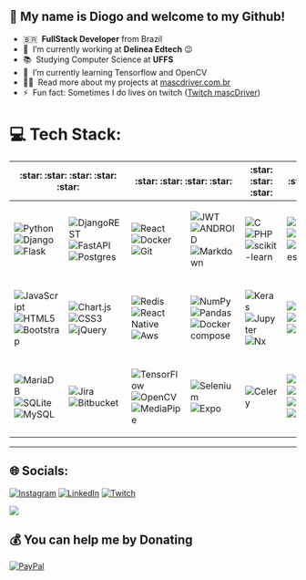 ## 👋 My name is Diogo and welcome to my Github!

- 🇧🇷 &nbsp;**FullStack Developer** from Brazil
- 🔭 &nbsp;I’m currently working at **Delinea Edtech** :wink:
- 📚 &nbsp;Studying Computer Science at **UFFS**
- 🌱 &nbsp;I’m currently learning Tensorflow and OpenCV
- 👨‍💻 &nbsp;Read more about my projects at [mascdriver.com.br](https://mascdriver.com.br/)
- ⚡ &nbsp;Fun fact: Sometimes I do lives on twitch ([Twitch mascDriver](https://www.twitch.tv/mascDriver))

# 💻 Tech Stack:

<table>
  <thead>
    <tr>
      <th colspan="2" title="5/5">:star:	:star:	:star:	:star:	:star:	</th>
      <th colspan="2" title="4/5">:star:	:star:	:star:	:star:</th>
      <th colspan="1" title="3/5">:star:	:star:	:star:</th>
      <th colspan="1" title="2/5">:star:	:star:</th>
    </tr>
  </thead>
  <tbody>
    <tr>
      <td>

![Python](https://img.shields.io/badge/python-3670A0?style=for-the-badge&logo=python&logoColor=ffdd54)
![Django](https://img.shields.io/badge/django-%23092E20.svg?style=for-the-badge&logo=django&logoColor=white)
![Flask](https://img.shields.io/badge/flask-%23000.svg?style=for-the-badge&logo=flask&logoColor=white)
</td>
<td>

![DjangoREST](https://img.shields.io/badge/DJANGO-REST-ff1709?style=for-the-badge&logo=django&logoColor=white&color=ff1709&labelColor=gray)
![FastAPI](https://img.shields.io/badge/FastAPI-005571?style=for-the-badge&logo=fastapi)
![Postgres](https://img.shields.io/badge/postgres-%23316192.svg?style=for-the-badge&logo=postgresql&logoColor=white)
</td>
<td>

![React](https://img.shields.io/badge/react-%2320232a.svg?style=for-the-badge&logo=react&logoColor=%2361DAFB)
![Docker](https://img.shields.io/badge/docker-%230db7ed.svg?style=for-the-badge&logo=docker&logoColor=white)
![Git](https://img.shields.io/badge/git-%23F05033.svg?style=for-the-badge&logo=git&logoColor=white)
</td>
<td>

![JWT](https://img.shields.io/badge/JWT-black?style=for-the-badge&logo=JSON%20web%20tokens)
![ANDROID](https://img.shields.io/badge/android-%2320232a.svg?style=for-the-badge&logo=android&logoColor=%a4c639)
![Markdown](https://img.shields.io/badge/markdown-%23000000.svg?style=for-the-badge&logo=markdown&logoColor=white)
</td>
<td>

![C](https://img.shields.io/badge/c-%2300599C.svg?style=for-the-badge&logo=c&logoColor=white)
![PHP](https://img.shields.io/badge/php-%23777BB4.svg?style=for-the-badge&logo=php&logoColor=white)
![scikit-learn](https://img.shields.io/badge/scikit--learn-%23F7931E.svg?style=for-the-badge&logo=scikit-learn&logoColor=white)
</td>
<td>

![Nginx](https://img.shields.io/badge/nginx-%23009639.svg?style=for-the-badge&logo=nginx&logoColor=white)
![Jenkins](https://img.shields.io/badge/jenkins-%232C5263.svg?style=for-the-badge&logo=jenkins&logoColor=white)
![Kubernetes](https://img.shields.io/badge/kubernetes-%23326ce5.svg?style=for-the-badge&logo=kubernetes&logoColor=white)
</td>
</tr>
<tr>
<td>

![JavaScript](https://img.shields.io/badge/javascript-%23323330.svg?style=for-the-badge&logo=javascript&logoColor=%23F7DF1E)
![HTML5](https://img.shields.io/badge/html5-%23E34F26.svg?style=for-the-badge&logo=html5&logoColor=white)
![Bootstrap](https://img.shields.io/badge/bootstrap-%23563D7C.svg?style=for-the-badge&logo=bootstrap&logoColor=white)
</td>
<td>

![Chart.js](https://img.shields.io/badge/chart.js-F5788D.svg?style=for-the-badge&logo=chart.js&logoColor=white)
![CSS3](https://img.shields.io/badge/css3-%231572B6.svg?style=for-the-badge&logo=css3&logoColor=white)
![jQuery](https://img.shields.io/badge/jquery-%230769AD.svg?style=for-the-badge&logo=jquery&logoColor=white)
</td>
<td>

![Redis](https://img.shields.io/badge/redis-%23DD0031.svg?style=for-the-badge&logo=redis&logoColor=white)
![React Native](https://img.shields.io/badge/react_native-%2320232a.svg?style=for-the-badge&logo=react&logoColor=%2361DAFB)
![Aws](https://img.shields.io/badge/AWS-%23232F3E.svg?style=for-the-badge&logo=amazon-aws&logoColor=white)

</td>
<td>

![NumPy](https://img.shields.io/badge/numpy-%23013243.svg?style=for-the-badge&logo=numpy&logoColor=white)
![Pandas](https://img.shields.io/badge/pandas-%23150458.svg?style=for-the-badge&logo=pandas&logoColor=white)
![Docker compose](https://img.shields.io/badge/docker_compose-%230db7ed.svg?style=for-the-badge&logo=docker&logoColor=white)
</td>
<td>

![Keras](https://img.shields.io/badge/Keras-%23D00000.svg?style=for-the-badge&logo=Keras&logoColor=white)
![Jupyter](https://img.shields.io/badge/Jupyter-%23F37626.svg?style=for-the-badge&logo=Jupyter&logoColor=white)
![Nx](https://img.shields.io/badge/Nx-123456?style=for-the-badge&logo=NX&logoColor=white)
</td>
<td>

![PyTorch](https://img.shields.io/badge/PyTorch-%23EE4C2C.svg?style=for-the-badge&logo=PyTorch&logoColor=white)
![SciPy](https://img.shields.io/badge/SciPy-%230C55A5.svg?style=for-the-badge&logo=scipy&logoColor=%white)
![Vagrant](https://img.shields.io/badge/vagrant-%231563FF.svg?style=for-the-badge&logo=vagrant&logoColor=white)
</td>
</tr>
<tr>
<td> 

![MariaDB](https://img.shields.io/badge/MariaDB-003545?style=for-the-badge&logo=mariadb&logoColor=white)
![SQLite](https://img.shields.io/badge/sqlite-%2307405e.svg?style=for-the-badge&logo=sqlite&logoColor=white)
![MySQL](https://img.shields.io/badge/mysql-%2300f.svg?style=for-the-badge&logo=mysql&logoColor=white)
</td>
<td>
  
![Jira](https://img.shields.io/badge/jira-%230A0FFF.svg?style=for-the-badge&logo=jira&logoColor=white)
![Bitbucket](https://img.shields.io/badge/bitbucket-%230A0FFF.svg?style=for-the-badge&logo=bitbucket&logoColor=white)

</td>
<td>

![TensorFlow](https://img.shields.io/badge/TensorFlow-%23FF6F00.svg?style=for-the-badge&logo=TensorFlow&logoColor=white)
![OpenCV](https://img.shields.io/badge/OpenCV-%23white.svg?style=for-the-badge&logo=OpenCV&logoColor=white)
![MediaPipe](https://img.shields.io/badge/MediaPipe-%23000000.svg?style=for-the-badge&logo=MediaPipe&logoColor=white)
</td>
<td>

![Selenium](https://img.shields.io/badge/Selenium-%230A0A0A.svg?style=for-the-badge&logo=Selenium&logoColor=white)
![Expo](https://img.shields.io/badge/Expo-000020?style=for-the-badge&logo=Expo&logoColor=white)
</td>

<td>

![Celery](https://img.shields.io/badge/Celery-%2300B265.svg?style=for-the-badge&logo=Celery&logoColor=white)
</td>

<td>

![Java](https://img.shields.io/badge/java-%23ED8B00.svg?style=for-the-badge&logo=java&logoColor=white)
![Dart](https://img.shields.io/badge/dart-%230175C2.svg?style=for-the-badge&logo=dart&logoColor=white)
![Haskell](https://img.shields.io/badge/Haskell-5e5086?style=for-the-badge&logo=haskell&logoColor=white)
![Flutter](https://img.shields.io/badge/Flutter-%2302569B.svg?style=for-the-badge&logo=Flutter&logoColor=white)

</td>
</tr>
</tbody>
</table>

---

## 🌐 Socials:

[![Instagram](https://img.shields.io/badge/Instagram-%23E4405F.svg?logo=Instagram&logoColor=white)](https://instagram.com/mascDriver)
[![LinkedIn](https://img.shields.io/badge/LinkedIn-%230077B5.svg?logo=linkedin&logoColor=white)](https://linkedin.com/in/diogo-baltazar-do-nascimento)
[![Twitch](https://img.shields.io/badge/Twitch-%239146FF.svg?logo=Twitch&logoColor=white)](https://twitch.tv/mascDriver)

[![](https://visitcount.itsvg.in/api?id=mascDriver&icon=0&color=2)](https://visitcount.itsvg.in)

## 💰 You can help me by Donating

[![PayPal](https://img.shields.io/badge/PayPal-00457C?style=for-the-badge&logo=paypal&logoColor=white)](https://www.paypal.com/donate/?business=RX23AUB8ZBN2Q&no_recurring=0&currency_code=BRL)


<!-- Proudly created with GPRM ( https://gprm.itsvg.in ) -->
